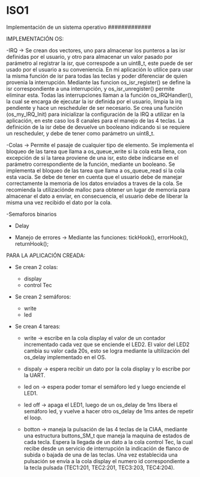 # ISO1
Implementación de un sistema operativo
#############

IMPLEMENTACIÓN OS:

  -IRQ    -> Se crean dos vectores, uno para almacenar los punteros a las isr definidas por el usuario, y otro para almacenar un valor pasado por parámetro al                      registrar la isr, que correspode a un uint8_t, este puede de ser usado por el usuario a su conveniencia. En mi aplicación lo utilice para usar la misma                función de isr para todas las teclas y poder diferenciar de quien provenia la interrupción.
             Mediante las funcion os_isr_register() se define la isr correspondiente a una interrupción, y  os_isr_unregister() permite eliminar esta.
             Todas las interrupciones llaman a la función os_IRQHandler(), la cual se encarga de ejecutar la isr definida por el usuario, limpia la irq pendiente y                  hace un rescheduler de ser necesario.
             Se crea una función (os_my_IRQ_Init) para inicializar la configuración de la IRQ a utilizar en la aplicación, en este caso los 8 canales para el manejo de              las 4 teclas.
             La definición de la isr debe de devuelve un booleano indicando si se requiere un rescheduler, y debe de tener como parámetro un uint8_t.
  
  -Colas  ->  Permite el pasaje de cualquier tipo de elemento.
              Se implementa el bloqueo de las tarea que llama a os_queue_write si la cola esta llena, con excepción de si la tarea proviene de una isr, esto debe                     indicarse en el parámetro correspondiente de la función, mediante un booleano.
              Se implementa el bloqueo de las tarea que llama a os_queue_read si la cola esta vacía.
              Se debe de tener en cuenta que el usuario debe de manejar correctamente la memoria de los datos enviados a traves de la cola. Se recomienda la                         utilizaciónde malloc para obtener un lugar de memoria para almacenar el dato a envíar, en consecuencia, el usuario debe de liberar la misma una vez                     recibido el dato por la cola.
              
   -Semaforos binarios
   
   - Delay
   
   - Manejo de errores -> Mediante las funciones: tickHook(),  errorHook(),  returnHook();
  
PARA LA APLICACIÓN CREADA:

+ Se crean 2 colas:
  - display     
  - control Tec  

+ Se crean 2 semáforos:
  - write     
  - led       
  
+ Se crean 4 tareas:
  - write      ->     escribe en la cola display el valor de un contador incrementado cada vez que se enciende el LED2.
                      El valor del LED2 cambia su valor cada 20s, esto se logra mediante la ultilización del os_delay implementado en el OS.
                      
  - dispaly    ->     espera recibir un dato por la cola display y lo escribe por la UART.
  
  - led on     ->     espera poder tomar el semáforo led y luego enciende el LED1.
  
  - led off    ->     apaga el LED1, luego de un os_delay de 1ms libera el semáforo led, y vuelve a hacer otro os_delay de 1ms antes de repetir el loop.
  
  - botton     ->     maneja la pulsación de las 4 teclas de la CIAA, mediante una estructura buttons_SM_t que maneja la maquina de estados de cada tecla. 
                      Espera la llegada de un dato a la cola control Tec, la cual recibe desde un servicio de interrupción la indicación de flanco de subida o bajada                         de una de las teclas.
                      Una vez establecida una pulsación se envía a la cola display el numero id correspondiente a la tecla pulsada (TEC1:201, TEC2:201, TEC3:203,                             TEC4:204).
